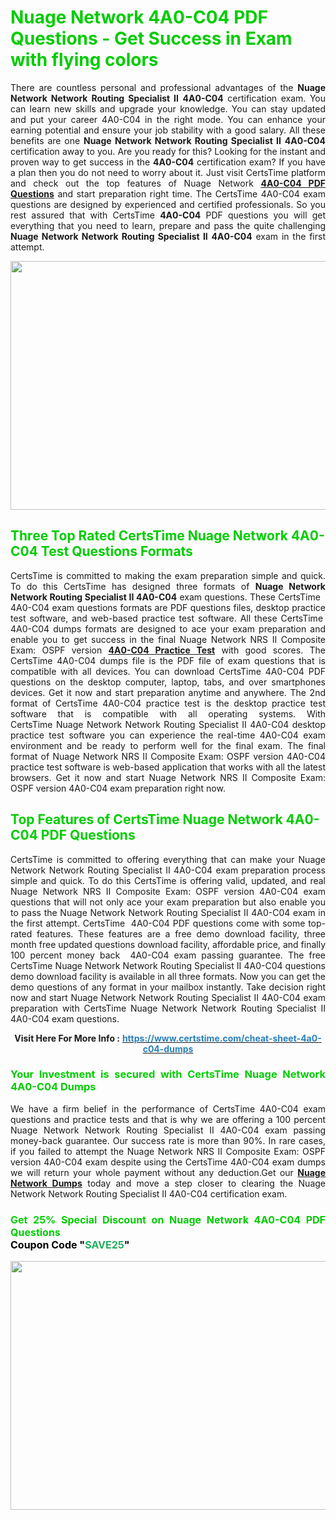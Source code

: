 <h1><span style="color:#00cc00;"><strong>Nuage Network 4A0-C04 PDF Questions - Get Success in Exam with flying colors</strong></span></h1>

<p style="text-align: justify;">There are countless personal and professional advantages of the <strong>Nuage Network Network Routing Specialist II</strong> <strong>4A0-C04</strong> certification exam. You can learn new skills and upgrade your knowledge. You can stay updated and put your career 4A0-C04 in the right mode. You can enhance your earning potential and ensure your job stability with a good salary. All these benefits are one <strong>Nuage Network Network Routing Specialist II</strong> <strong>4A0-C04</strong> certification away to you. Are you ready for this? Looking for the instant and proven way to get success in the <strong></strong> <strong>4A0-C04</strong> certification exam? If you have a plan then you do not need to worry about it. Just visit CertsTime platform and check out the top features of Nuage Network <strong><a href="https://www.certstime.com/cheat-sheet-4a0-c04-dumps">4A0-C04 PDF Questions</a></strong> and start preparation right time. The CertsTime 4A0-C04 exam questions are designed by experienced and certified professionals. So you rest assured that with CertsTime <strong></strong> <strong>4A0-C04</strong> PDF questions you will get everything that you need to learn, prepare and pass the quite challenging <strong>Nuage Network Network Routing Specialist II</strong> <strong>4A0-C04</strong> exam in the first attempt.</p>

<p style="text-align: center;"><a href="https://www.certstime.com/cheat-sheet-4a0-c04-dumps"><img alt="" src="https://i.imgur.com/wlGiNOk.jpg" style="width: 700px; height: 398px;" /></a></p>

<h2><span style="color:#00cc00;"><strong>Three Top Rated CertsTime Nuage Network 4A0-C04 Test Questions Formats</strong></span></h2>

<p style="text-align: justify;">CertsTime is committed to making the exam preparation simple and quick. To do this CertsTime has designed three formats of <strong>Nuage Network Network Routing Specialist II 4A0-C04</strong> exam questions. These CertsTime   4A0-C04 exam questions formats are PDF questions files, desktop practice test software, and web-based practice test software. All these CertsTime  4A0-C04 dumps formats are designed to ace your exam preparation and enable you to get success in the final Nuage Network NRS II Composite Exam: OSPF version <strong><a href="https://www.certstime.com/cheat-sheet-4a0-c04-dumps">4A0-C04 Practice Test</a></strong> with good scores. The CertsTime 4A0-C04 dumps file is the PDF file of exam questions that is compatible with all devices. You can download CertsTime 4A0-C04 PDF questions on the desktop computer, laptop, tabs, and over smartphones devices. Get it now and start preparation anytime and anywhere. The 2nd format of CertsTime 4A0-C04 practice test is the desktop practice test software that is compatible with all operating systems. With CertsTime Nuage Network Network Routing Specialist II 4A0-C04 desktop practice test software you can experience the real-time 4A0-C04 exam environment and be ready to perform well for the final exam. The final format of Nuage Network NRS II Composite Exam: OSPF version 4A0-C04 practice test software is web-based application that works with all the latest browsers. Get it now and start Nuage Network NRS II Composite Exam: OSPF version 4A0-C04 exam preparation right now.</p>

<h2><span style="color:#00cc00;"><strong>Top Features of CertsTime Nuage Network 4A0-C04 PDF Questions</strong></span></h2>

<p style="text-align: justify;">CertsTime is committed to offering everything that can make your Nuage Network Network Routing Specialist II 4A0-C04 exam preparation process simple and quick. To do this CertsTime is offering valid, updated, and real Nuage Network NRS II Composite Exam: OSPF version 4A0-C04 exam questions that will not only ace your exam preparation but also enable you to pass the Nuage Network Network Routing Specialist II 4A0-C04 exam in the first attempt. CertsTime  4A0-C04 PDF questions come with some top-rated features. These features are a free demo download facility, three month free updated questions download facility, affordable price, and finally 100 percent money back  4A0-C04 exam passing guarantee. The free CertsTime Nuage Network Network Routing Specialist II 4A0-C04 questions demo download facility is available in all three formats. Now you can get the demo questions of any format in your mailbox instantly. Take decision right now and start Nuage Network Network Routing Specialist II 4A0-C04 exam preparation with CertsTime Nuage Network Network Routing Specialist II 4A0-C04 exam questions.</p>

<p style="text-align: center;"><strong>Visit Here For More Info :</strong> <strong><a href="https://www.certstime.com/cheat-sheet-4a0-c04-dumps"><span style="color:#2980b9;">https://www.certstime.com/cheat-sheet-4a0-c04-dumps</span></a></strong></p>

<h3 style="text-align: justify;"><span style="color:#00cc00;"><strong>Your Investment is secured with CertsTime Nuage Network 4A0-C04 Dumps</strong></span></h3>

<p style="text-align: justify;">We have a firm belief in the performance of CertsTime 4A0-C04 exam questions and practice tests and that is why we are offering a 100 percent Nuage Network Network Routing Specialist II 4A0-C04 exam passing money-back guarantee. Our success rate is more than 90%. In rare cases, if you failed to attempt the Nuage Network NRS II Composite Exam: OSPF version 4A0-C04 exam despite using the CertsTime 4A0-C04 exam dumps we will return your whole payment without any deduction.Get our <strong><a href="https://www.certstime.com/cheat-sheet-nokia-dumps">Nuage Network Dumps</a></strong> today and move a step closer to clearing the Nuage Network Network Routing Specialist II 4A0-C04 certification exam.</p>

<h3 style="text-align: justify;"><strong><span style="font-size:16px;"><strong><span style="color:#00cc00;">Get 25% Special Discount on Nuage Network 4A0-C04 PDF Questions</span></strong><br />
<strong><span style="color:#000000;">Coupon Code</span></strong> <strong><span style="color:#000000;">"</span><span style="color:#27ae60;">SAVE</span><font color="#27ae60">25</font><span style="color:#000000;">"</span></strong></span></strong></h3>

<p style="text-align: center;"><strong><a href="https://www.certstime.com/cheat-sheet-4a0-c04-dumps"><img alt="" src="https://i.imgur.com/Gj1kXWu.jpg" style="width: 700px; height: 398px;" /></a></strong></p>
